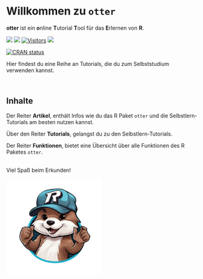 
# Willkommen zu `otter`

**otter** ist ein **o**nline **T**utorial **T**ool für das **E**rlernen
von **R**.

<!-- ![](man/figures/otteR_pink.png){width="30%"} -->
<!-- badges: start -->

[![](https://img.shields.io/github/r-package/v/MeikeSteinhilber/otter)]()
[![](https://img.shields.io/github/license/MeikeSteinhilber/otter)]()
[![Visitors](https://api.visitorbadge.io/api/combined?path=https%3A%2F%2Fgithub.com%2FMeikeSteinhilber%2Fotter&label=Website%20Hits&countColor=%2337d67a&style=flat&labelStyle=none)]()
[![](https://img.shields.io/github/commit-activity/y/MeikeSteinhilber/otter)]()
<!-- [![hits](https://hits.deltapapa.io/github/MeikeSteinhilber/otter.svg)](https://hits.deltapapa.io) -->
[![CRAN
status](https://www.r-pkg.org/badges/version/studyr)](https://cran.r-project.org/package=studyr)

<!-- badges: end -->

Hier findest du eine Reihe an Tutorials, die du zum Selbststudium
verwenden kannst.

<br>

## Inhalte

Der Reiter **Artikel**, enthält Infos wie du das R Paket `otter` und die
Selbstlern-Tutorials am besten nutzen kannst.

Über den Reiter **Tutorials**, gelangst du zu den Selbstlern-Tutorials.

Der Reiter **Funktionen**, bietet eine Übersicht über alle Funktionen
des R Paketes `otter`.

<br> Viel Spaß beim Erkunden!

<img src="man/figures/otter.png" style="width:50.0%" />
